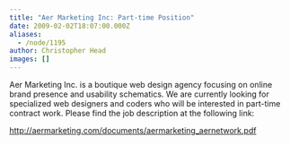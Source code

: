 ```yaml
---
title: "Aer Marketing Inc: Part-time Position"
date: 2009-02-02T18:07:00.000Z
aliases:
  - /node/1195
author: Christopher Head
images: []
---
```


<div class="field field-name-body field-type-text-with-summary field-label-hidden"><div class="field-items"><div class="field-item even"><p>Aer Marketing Inc. is a boutique web design agency focusing on online brand presence and usability schematics. We are currently looking for specialized web designers and coders who will be interested in part-time contract work. Please find the job description at the following link:</p>
<p><a href="http://aermarketing.com/documents/aermarketing_aernetwork.pdf">http://aermarketing.com/documents/aermarketing_aernetwork.pdf</a></p>
</div></div></div>    <footer>
          </footer>
